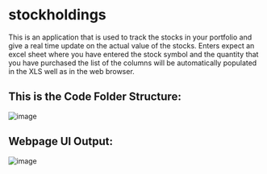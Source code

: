 # stockholdings
This is an application that is used to track the stocks in your portfolio and give a real time update on the actual value of the stocks. Enters expect an excel sheet where you have entered the stock symbol and the quantity that you have purchased the list of the columns will be automatically populated in the XLS well as in the web browser.

## This is the Code Folder Structure:
![image](https://github.com/user-attachments/assets/96dadd8b-77c3-4594-953b-be494816939d)


## Webpage UI Output:
![image](https://github.com/user-attachments/assets/2e060d54-24d8-4850-828a-e46fd2ca408a)
